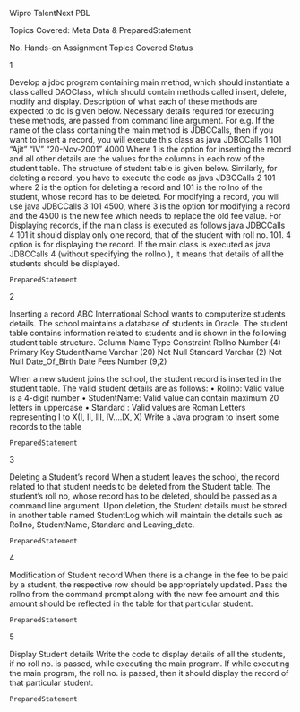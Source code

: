 Wipro TalentNext PBL

Topics Covered:  Meta Data & PreparedStatement


No. 	Hands-on Assignment 	Topics Covered 	Status

1 	

 Develop a jdbc program containing main method, which should instantiate a class called DAOClass, which should contain methods called insert, delete, modify and display. Description of what each of these methods are expected to do is given below. Necessary details required for executing these methods, are passed from command line argument. For e.g. If the name of the class containing the main method is JDBCCalls, then if you want to insert a record, you will execute this class as java JDBCCalls 1 101 “Ajit” “IV” “20-Nov-2001” 4000
Where 1 is the option for inserting the record and all other details are the values for the columns in each row of the student table. The structure of student table is given below. Similarly, for deleting a record, you have to execute the code as 
java JDBCCalls 2 101
where 2 is the option for deleting a record and 101 is the rollno of the student, whose record has to be deleted.
For modifying a record, you will use
java JDBCCalls 3 101 4500, where 3 is the option for modifying a record and the 4500 is the new fee which needs to replace the old fee value.
For Displaying records, if the main class is executed as follows 
java JDBCCalls 4 101
it should display only one record, that of the student with roll no. 101. 4 option is for displaying the record. 
If the main class is executed as
java JDBCCalls 4 (without specifying the rollno.), it means that details of all the students should be displayed.

	PreparedStatement 	

2 	

 Inserting a record
ABC International School wants to computerize students details. The school maintains a database of students in Oracle. The student table contains information related to students and is shown in the following student table structure. 
Column Name Type  Constraint
Rollno Number (4) Primary Key
StudentName Varchar (20)  Not Null
Standard Varchar (2) Not Null
Date_Of_Birth Date 
Fees Number (9,2) 
           
 When a new student joins the school, the student record is inserted in the student table.  The valid student details are as follows:
• Rollno: Valid value is a 4-digit number 
• StudentName: Valid value can contain maximum 20 letters in uppercase
• Standard : Valid values are Roman Letters representing I to X(I, II, III, IV….IX, X)
Write a Java program to insert some records to the table

	PreparedStatement 	

3 	

 Deleting a Student’s record
When a student leaves the school, the record related to that student needs to be deleted from the Student table. The student’s roll no, whose record has to be deleted, should be passed as a command line argument.
Upon deletion, the Student details must be stored in another table named StudentLog which will maintain the details such as Rollno, StudentName, Standard and Leaving_date.

	PreparedStatement 	

4 	

 Modification of Student record 
When there is a change in the fee to be paid by a student, the respective row should be appropriately updated. Pass the rollno from the command prompt along with the new fee amount and this amount should be reflected in the table for that particular student.

	PreparedStatement 	

5 	

 Display Student details
Write the code to display details of all the students, if no roll no. is passed, while executing the main program.
If while executing the main program, the roll no. is passed, then it should display the record of that particular student.

	PreparedStatement 	